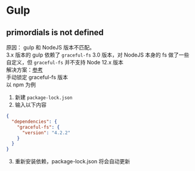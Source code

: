 # Gulp

## primordials is not defined

原因： gulp 和 NodeJS 版本不匹配。  
3.x 版本的 gulp 依赖了 `graceful-fs` 3.0 版本，对 NodeJS 本身的 fs 做了一些自定义，但 `graceful-fs` 并不支持 Node 12.x 版本  
解决方案：[参考](https://timonweb.com/javascript/how-to-fix-referenceerror-primordials-is-not-defined-error/)  
手动锁定 graceful-fs 版本  
以 npm 为例

1. 新建 `package-lock.json`
2. 输入以下内容

```json
{
  "dependencies": {
    "graceful-fs": {
      "version": "4.2.2"
    }
  }
}
```

3. 重新安装依赖，package-lock.json 将会自动更新
